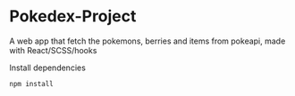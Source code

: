 # Pokedex-Project
A web app that fetch the pokemons, berries and items from pokeapi, made with React/SCSS/hooks

Install dependencies

`npm install`

